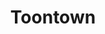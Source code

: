 ---
title: Toontown
crosslinks:
- toontownrewritten
- MaleBluDogLivesMatter
- hockey
- Serendipity
- copypasta
- place
- fivenightsatfreddys
- modnews
- KarmaCourt
- rupaulsdragrace
- ttrcirclejerk
- lewronggeneration
- Pyongyang
- woahdude
- Pay_Respects
- 2007scape
---